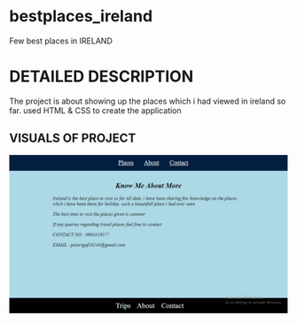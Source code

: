 # bestplaces_ireland #
Few best places in IRELAND

# DETAILED DESCRIPTION #

The project is about showing up the places which i had viewed in ireland so far. used HTML & CSS to create the application

## VISUALS OF PROJECT

![They images gives a breief about people who is intrested travell,can contact via EMAIL, NUMBER ](About.png)
